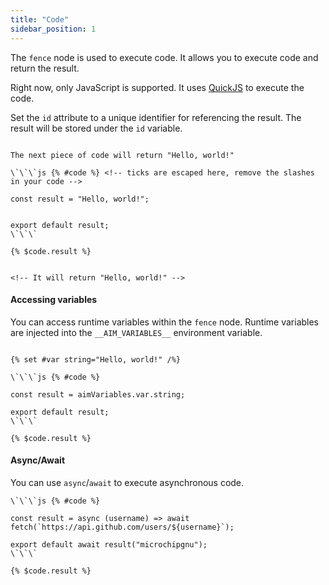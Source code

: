```yaml
---
title: "Code"
sidebar_position: 1
---
```


The `fence` node is used to execute code. It allows you to execute code and return the result.

Right now, only JavaScript is supported. It uses [QuickJS](https://sebastianwessel.github.io/quickjs/) to execute the code.

Set the `id` attribute to a unique identifier for referencing the result. The result will be stored under the `id` variable.

```aim

The next piece of code will return "Hello, world!"

\`\`\`js {% #code %} <!-- ticks are escaped here, remove the slashes in your code -->

const result = "Hello, world!";


export default result;
\`\`\`

{% $code.result %} 


<!-- It will return "Hello, world!" -->
```

#### Accessing variables

You can access runtime variables within the `fence` node. Runtime variables are injected into the `__AIM_VARIABLES__` environment variable.

```aim

{% set #var string="Hello, world!" /%}

\`\`\`js {% #code %}

const result = aimVariables.var.string;

export default result;
\`\`\`

{% $code.result %}
```


#### Async/Await

You can use `async`/`await` to execute asynchronous code.

```aim
\`\`\`js {% #code %}

const result = async (username) => await fetch(`https://api.github.com/users/${username}`);

export default await result("microchipgnu");
\`\`\`

{% $code.result %}
```